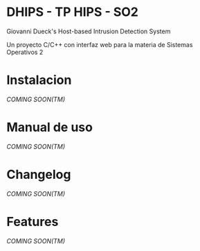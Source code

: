 # DHIPS - TP HIPS - SO2
Giovanni Dueck's Host-based Intrusion Detection System

Un proyecto C/C++ con interfaz web para la materia de Sistemas Operativos 2

# Instalacion
*COMING SOON(TM)*

# Manual de uso
*COMING SOON(TM)*

# Changelog
*COMING SOON(TM)*

# Features
*COMING SOON(TM)*
